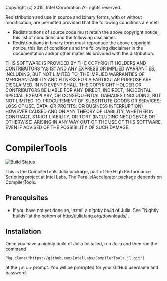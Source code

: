 Copyright (c) 2015, Intel Corporation
All rights reserved.

Redistribution and use in source and binary forms, with or without
modification, are permitted provided that the following conditions are met:
- Redistributions of source code must retain the above copyright notice,
  this list of conditions and the following disclaimer.
- Redistributions in binary form must reproduce the above copyright notice,
  this list of conditions and the following disclaimer in the documentation
  and/or other materials provided with the distribution.

THIS SOFTWARE IS PROVIDED BY THE COPYRIGHT HOLDERS AND CONTRIBUTORS "AS IS"
AND ANY EXPRESS OR IMPLIED WARRANTIES, INCLUDING, BUT NOT LIMITED TO, THE
IMPLIED WARRANTIES OF MERCHANTABILITY AND FITNESS FOR A PARTICULAR PURPOSE
ARE DISCLAIMED. IN NO EVENT SHALL THE COPYRIGHT HOLDER OR CONTRIBUTORS BE
LIABLE FOR ANY DIRECT, INDIRECT, INCIDENTAL, SPECIAL, EXEMPLARY, OR
CONSEQUENTIAL DAMAGES (INCLUDING, BUT NOT LIMITED TO, PROCUREMENT OF
SUBSTITUTE GOODS OR SERVICES; LOSS OF USE, DATA, OR PROFITS; OR BUSINESS
INTERRUPTION) HOWEVER CAUSED AND ON ANY THEORY OF LIABILITY, WHETHER IN
CONTRACT, STRICT LIABILITY, OR TORT (INCLUDING NEGLIGENCE OR OTHERWISE)
ARISING IN ANY WAY OUT OF THE USE OF THIS SOFTWARE, EVEN IF ADVISED OF
THE POSSIBILITY OF SUCH DAMAGE.


# CompilerTools

[![Build Status](https://magnum.travis-ci.com/IntelLabs/CompilerTools.jl.svg?token=149Z9PxxcSTNz1n9bRpz&branch=master)](https://magnum.travis-ci.com/IntelLabs/CompilerTools.jl)

This is the CompilerTools Julia package, part of the High Performance
Scripting project at Intel Labs.  The ParallelAccelerator package
depends on CompilerTools.

## Prerequisites

  * If you have not yet done so, install a *nightly build* of Julia.
    See "Nightly builds" at the bottom of
    http://julialang.org/downloads/ .

## Installation

Once you have a nightly build of Julia installed, run Julia and then
run the command

    Pkg.clone("https://github.com/IntelLabs/CompilerTools.jl.git")

at the `julia>` prompt.  You will be prompted for your GitHub username
and password.
